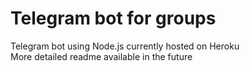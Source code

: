 # Telegram bot for groups
Telegram bot using Node.js currently hosted on Heroku<br />
More detailed readme available in the future<br />
